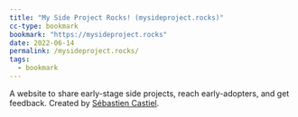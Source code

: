```yaml
---
title: "My Side Project Rocks! (mysideproject.rocks)"
cc-type: bookmark
bookmark: "https://mysideproject.rocks"
date: 2022-06-14
permalink: /mysideproject.rocks/
tags:
  - bookmark
---
```

A website to share early-stage side projects, reach early-adopters, and get feedback. Created by [Sébastien Castiel](https://twitter.com/scastiel).